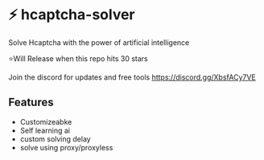 
# ⚡ hcaptcha-solver

Solve Hcaptcha with the power of artificial intelligence

⭐Will Release when this repo hits 30 stars

Join the discord for updates and free tools https://discord.gg/XbsfACy7VE

## Features

- Customizeabke
- Self learning ai
- custom solving delay
- solve using proxy/proxyless

